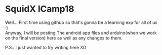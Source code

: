 # SquidX ICamp18
Well... First time using github so that's gonna be a learning exp for all of us :)</br>
Anyway, I will be posting The android app files and arduino(when we work on the final version) here as well as any changes to them.</br>

P.S.: I just wanted to try writing here XD</br>
